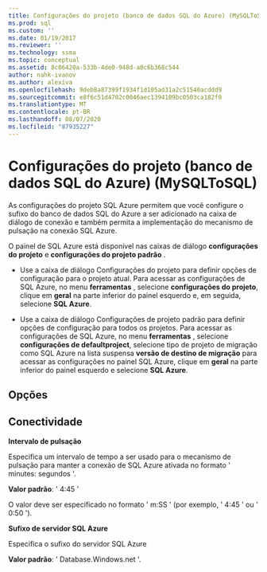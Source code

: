 ```yaml
---
title: Configurações do projeto (banco de dados SQL do Azure) (MySQLToSQL) | Microsoft Docs
ms.prod: sql
ms.custom: ''
ms.date: 01/19/2017
ms.reviewer: ''
ms.technology: ssma
ms.topic: conceptual
ms.assetid: 8c06420a-533b-4de0-948d-a0c6b368c544
author: nahk-ivanov
ms.author: alexiva
ms.openlocfilehash: 9deb8a87399f1934f1d105ad31a2c51540acddd9
ms.sourcegitcommit: e8f6c51d4702c0046aec1394109bc0503ca182f0
ms.translationtype: MT
ms.contentlocale: pt-BR
ms.lasthandoff: 08/07/2020
ms.locfileid: "87935227"
---
```

# <a name="project-settings-azure-sql-database-mysqltosql"></a>Configurações do projeto (banco de dados SQL do Azure) (MySQLToSQL)
As configurações do projeto SQL Azure permitem que você configure o sufixo do banco de dados SQL do Azure a ser adicionado na caixa de diálogo de conexão e também permita a implementação do mecanismo de pulsação na conexão SQL Azure.  
  
O painel de SQL Azure está disponível nas caixas de diálogo **configurações do projeto** e **configurações do projeto padrão** .  
  
-   Use a caixa de diálogo Configurações do projeto para definir opções de configuração para o projeto atual. Para acessar as configurações de SQL Azure, no menu **ferramentas** , selecione **configurações do projeto**, clique em **geral** na parte inferior do painel esquerdo e, em seguida, selecione **SQL Azure**.  
  
-   Use a caixa de diálogo Configurações de projeto padrão para definir opções de configuração para todos os projetos. Para acessar as configurações de SQL Azure, no menu **ferramentas** , selecione **configurações de defaultproject**, selecione tipo de projeto de migração como SQL Azure na lista suspensa **versão de destino de migração** para acessar as configurações no painel SQL Azure, clique em **geral** na parte inferior do painel esquerdo e selecione **SQL Azure**.  
  
## <a name="options"></a>Opções  
  
## <a name="connectivity"></a>Conectividade  
**Intervalo de pulsação**  
  
Especifica um intervalo de tempo a ser usado para o mecanismo de pulsação para manter a conexão de SQL Azure ativada no formato ' minutes: segundos '.  
  
**Valor padrão**: ' 4:45 '  
  
O valor deve ser especificado no formato ' m:SS ' (por exemplo, ' 4:45 ' ou ' 0:50 ').  
  
**Sufixo de servidor SQL Azure**  
  
Especifica o sufixo do servidor SQL Azure  
  
**Valor padrão**: ' Database.Windows.net '.  
  
